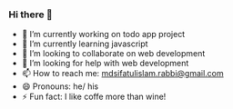 ### Hi there 👋

- 🔭 I’m currently working on todo app project
- 🌱 I’m currently learning javascript
- 👯 I’m looking to collaborate on web development
- 🤔 I’m looking for help with web development
- 📫 How to reach me: mdsifatulislam.rabbi@gmail.com
- 😄 Pronouns: he/ his
- ⚡ Fun fact: I like coffe more than wine!
